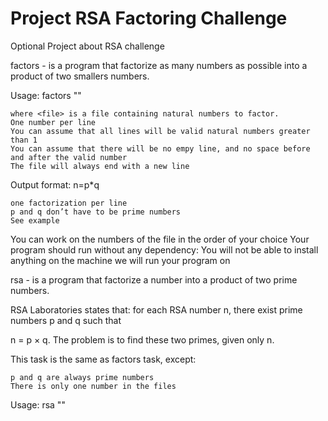 # Project RSA Factoring Challenge

Optional Project about RSA challenge


factors - is a program that factorize as many numbers as possible into a product of two smallers numbers.

Usage: factors "<file>"

    where <file> is a file containing natural numbers to factor.
    One number per line
    You can assume that all lines will be valid natural numbers greater than 1
    You can assume that there will be no empy line, and no space before and after the valid number
    The file will always end with a new line

Output format: n=p*q

    one factorization per line
    p and q don’t have to be prime numbers
    See example

You can work on the numbers of the file in the order of your choice
Your program should run without any dependency: You will not be able to install anything on the machine we will run your program on


rsa - is a program that factorize a number into a product of two prime numbers.

RSA Laboratories states that: for each RSA number n, there exist prime numbers p and q such that

n = p × q. The problem is to find these two primes, given only n.

This task is the same as factors task, except:

    p and q are always prime numbers
    There is only one number in the files

Usage: rsa "<file>"
